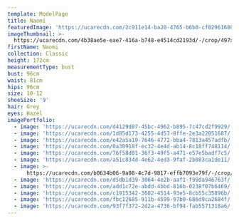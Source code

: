 ```yaml
---
template: ModelPage
title: Naomi
featuredImage: 'https://ucarecdn.com/2c911e14-ba20-4765-b6b0-cf0296168096/-/preview/'
imageThumbnail: >-
  https://ucarecdn.com/4b38ae5e-eae7-416a-b748-e4514cd2193d/-/crop/497x661/183,39/-/preview/
firstName: Naomi
collection: Classic
height: 172cm
measurementType: bust
bust: 96cm
waist: 81cm
hips: 96cm
size: 10-12
shoeSize: '9'
hair: Grey
eyes: Hazel
imagePortfolio:
  - image: 'https://ucarecdn.com/d4129d87-45bc-4962-b895-7c47cd2f9929/'
  - image: 'https://ucarecdn.com/1d85d173-4255-4d57-8ffe-2e3a22051687/'
  - image: 'https://ucarecdn.com/e42a5a19-7646-4772-bba4-7813a457adfb/'
  - image: 'https://ucarecdn.com/0a30918f-ec32-4e4d-ab14-8c18ff748114/'
  - image: 'https://ucarecdn.com/76f58d01-36f3-49f5-a471-e57e5badf7c5/'
  - image: 'https://ucarecdn.com/a51c834d-4e62-4ed3-9faf-2b083ca1de11/'
  - image: >-
      https://ucarecdn.com/b0634b06-9a08-4c7d-9817-effb7093e79f/-/crop/733x846/0,0/-/preview/
  - image: 'https://ucarecdn.com/d5db1d39-3064-4e2b-aaf1-f99da946763f/'
  - image: 'https://ucarecdn.com/add1c72e-abdd-4bbd-816b-0238f07b6469/'
  - image: 'https://ucarecdn.com/c1915342-3602-4514-93e5-8cb55c35896b/'
  - image: 'https://ucarecdn.com/fbc12685-911b-4599-97b0-686d9ca2684f/'
  - image: 'https://ucarecdn.com/93f7f372-2d2a-4736-bf94-fab5571318a6/'
---
```


